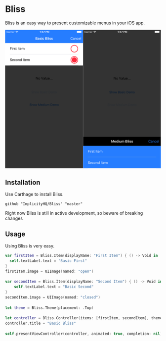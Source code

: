 # Bliss

Bliss is an easy way to present customizable menus in your iOS app.

![](https://github.com/implicityhq/bliss/blob/master/Screenshots/combined.jpg)

## Installation
Use Carthage to install Bliss.
```
github "ImplicityHQ/Bliss" "master"
```

Right now Bliss is still in active development, so beware of breaking changes

## Usage
Using Bliss is very easy.

```swift
var firstItem = Bliss.Item(displayName: "First Item") { () -> Void in
  self.textLabel.text = "Basic First"
}
firstItem.image = UIImage(named: "open")

var secondItem = Bliss.Item(displayName: "Second Item") { () -> Void in
	self.textLabel.text = "Basic Second"
}
secondItem.image = UIImage(named: "closed")

let theme = Bliss.Theme(placement: .Top)

let controller = Bliss.Controller(items: [firstItem, secondItem], theme: theme)
controller.title = "Basic Bliss"

self.presentViewController(controller, animated: true, completion: nil)
```
